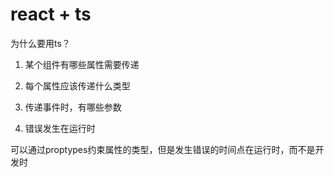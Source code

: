 # react + ts
为什么要用ts？

1. 某个组件有哪些属性需要传递

2. 每个属性应该传递什么类型

3. 传递事件时，有哪些参数

4. 错误发生在运行时

可以通过proptypes约束属性的类型，但是发生错误的时间点在运行时，而不是开发时
